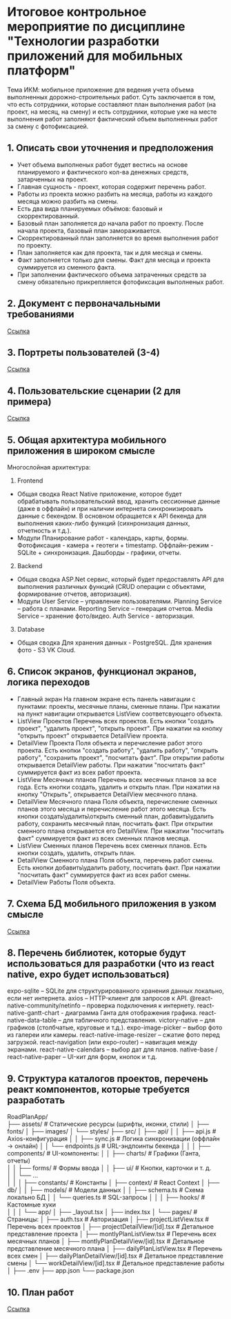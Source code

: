 # Итоговое контрольное мероприятие по дисциплине "Технологии разработки приложений для мобильных платформ"

Тема ИКМ: мобильное приложение для ведения учета объема выполненных дорожно-строительных работ. Суть заключается в том, что есть сотрудники, которые составляют план выполнения работ (на проект, на месяц, на смену) и есть сотрудники, которые уже на месте выполнения работ заполняют фактический объем выполненных работ за смену с фотофиксацией.

## 1. Описать свои уточнения и предположения

* Учет объема выполненых работ будет вестись на основе планируемого и фактического кол-ва денежных средств, затарченных на проект.
* Главная сущность - проект, которая содержит перечень работ.
* Работы из проекта можно разбить на месяца, работы из каждого месяца можно разбить на смены.
* Есть два вида планируемых объёмов: базовый и скорректированный.
* Базовый план заполняется до начала работ по проекту. После начала проекта, базовый план замораживается.
* Скорректированный план заполняется во время выполнения работ по проекту.
* План заполняется как для проекта, так и для месяца и смены.
* Факт заполняется только для смены. Факт для месяца и проекта суммируется из сменного факта.
* При заполнении фактического объема затраченных средств за смену обязательно прикрепляется фотофиксация выполненых работ.

## 2. Документ с первоначальными требованиями
[Ссылка](./BRD.md)

## 3. Портреты пользователей (3-4)
[Ссылка](./Portraits.md)

## 4. Пользовательские сценарии (2 для примера)
[Ссылка](./Scenario.md)

## 5. Общая архитектура мобильного приложения в широком смысле

Многослойная архитектура:
1. Frontend
- Общая сводка
    React Native приложение, которое будет обрабатывать пользовательский ввод, хранить сессионные данные (даже в оффлайн) и при наличии интернета синхронизировать данные с бекендом. В основном обращается к API бекенда для выполнения каких-либо функций (сихнронизация данных, отчетность и т.д.).
- Модули
    Планирование работ - календарь, карты, формы.
    Фотофиксация - камера + геотеги + timestamp.
    Оффлайн-режим - SQLite + синхронизация.
    Дашборды - графики, отчеты.
2. Backend
- Общая сводка
    ASP.Net сервис, который будет предоставлять API для выполнения различных функций (CRUD операции с объектами, формирование отчетов, авторизация).
- Модули
    User Service – управление пользователями.
    Planning Service – работа с планами.
    Reporting Service – генерация отчетов.
    Media Service – хранение фото/видео.
    Auth Service - авторизация.
3. Database
- Общая сводка
    Для хранения данных - PostgreSQL. 
    Для хранения фото - S3 VK Cloud.

## 6. Список экранов, функционал экранов, логика переходов

- Главный экран
    На главном экране есть панель навигации с пунктами: проекты, месячные планы, сменные планы. При нажатии на пункт навигации открывается ListView соответсвующего объекта.
- ListView Проектов
    Перечень всех проектов. Есть кнопки "создать проект", "удалить проект", "открыть проект". При нажатии на кнопку "открыть проект" открывается DetailView проекта.
- DetailView Проекта
    Поля объекта и перечисление работ этого проекта. Есть кнопки "создать работу", "удалить работу", "открыть работу", "сохранить проект", "посчитать факт". При открытии работы открывается DetailView работы. При нажатии "посчитать факт" суммируется факт из всех работ проекта.
- ListView Месячных планов
    Перечень всех месячных планов за все года. Есть кнопки создать, удалить и открыть план. При нажатии на кнопку "Открыть", открывается DetailView месячного плана.
- DetailView Месячного плана
    Поля объекта, перечисление сменных планов этого месяца и перечисление работ этого месяца. Есть кнопки создать\удалить\открыть сменный план, добавить\удалить работу, сохранить месячный план, посчитать факт. При открытии сменного плана открывается его DetailView. При нажатии "посчитать факт" суммируется факт из всех сменных планов месяца.
- ListView Сменных планов
    Перечень всех сменных планов. Есть кнопки создать, удалить, открыть план.
- DetailView Сменного плана
    Поля объекта, перечень работ смены. Есть кнопки добавить\удалить работу, посчитать факт. При нажатии "посчитать факт" суммируется факт из всех работ смены.
- DetailView Работы
    Поля объекта.

## 7. Схема БД мобильного приложения в узком смысле
[Ссылка](./Schema.md)

## 8. Перечень библиотек, которые будут использоваться для разработки (что из react native, expo будет использоваться)

expo-sqlite – SQLite для структурированного хранения данных локально, если нет интернета.
axios – HTTP-клиент для запросов к API.
@react-native-community/netinfo – проверка подключения к интернету.
react-native-gantt-chart - диаграмма Ганта для отображения графика.
react-native-data-table – для табличного представления.
victory-native – для графиков (столбчатые, круговые и т.д.).
expo-image-picker – выбор фото из галереи или камеры.
react-native-image-resizer – сжатие фото перед загрузкой.
react-navigation (или expo-router) – навигация между экранами.
react-native-calendars – выбор дат для планов.
native-base / react-native-paper – UI-кит для форм, кнопок и т.д.

## 9. Структура каталогов проектов, перечень реакт компонентов, которые требуется разработать
RoadPlanApp/  
├── assets/                 # Статические ресурсы (шрифты, иконки, стили) 
│   ├── fonts/ 
│   ├── images/
│   └── styles/
├── src/
│   ├── api/
│   │   ├── api.js          # Axios-конфигурация 
│   │   ├── sync.js         # Логика синхронизации (оффлайн → онлайн) 
│   │   └── endpoints.js    # URL-эндпоинты бекенда 
│   │
│   ├── components/         # UI-компоненты:
│   │   ├── charts/         # Графики (Ганта, отчеты)  
│   │   ├── forms/          # Формы ввода
│   │   ├── ui/             # Кнопки, карточки и т. д.  
│   │   └── ...  
│   │
│   ├── constants/          # Константы 
│   ├── context/            # React Context
│   ├── db/
│   │   ├── models/         # Модели данных
│   │   ├── schema.ts       # Схема локально БД 
│   │   └── queries.ts      # SQL-запросы
│   │
│   ├── hooks/              # Кастомные хуки  
│   │
│   └── app/
│       ├── _layout.tsx
│       ├── index.tsx
│       └── pages/                               # Страницы:
│           ├── auth.tsx                         # Авторизация
│           ├── projectListView.tsx              # Перечень всех проектов
│           ├── projectDetailView/[id].tsx       # Детальное представление проекта
│           ├── montlyPlanListView.tsx           # Перечень всех месячных планов
│           ├── montlyPlanDetailView/[id].tsx    # Детальное представление месячного плана
│           ├── dailyPlanListView.tsx            # Перечень всех смен
│           ├── dailyPlanDetailView/[id].tsx     # Детальное представление смены
│           └── workDetailView/[id].tsx          # Детальное представление работы
│
├── .env 
├── app.json
└── package.json  

## 10. План работ
[Ссылка](./Plan.md)

